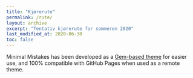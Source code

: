 ```yaml
---
title: "Kjørerute"
permalink: /rute/
layout: archive
excerpt: "Tentativ kjørerute for sommeren 2020"
last_modified_at: 2020-06-30
toc: false
---
```


Minimal Mistakes has been developed as a [Gem-based theme](http://jekyllrb.com/docs/themes/) for easier use, and 100% compatible with GitHub Pages when used as a remote theme.
